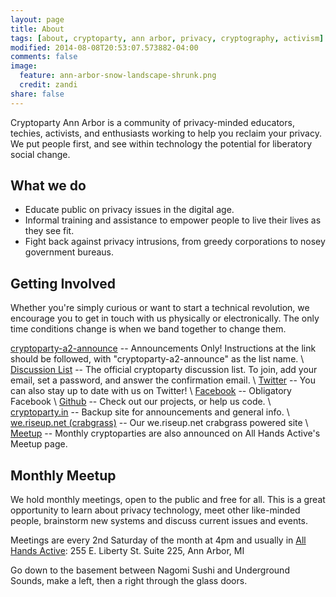 ```yaml
---
layout: page
title: About
tags: [about, cryptoparty, ann arbor, privacy, cryptography, activism]
modified: 2014-08-08T20:53:07.573882-04:00
comments: false
image:
  feature: ann-arbor-snow-landscape-shrunk.png
  credit: zandi
share: false
---
```


Cryptoparty Ann Arbor is a community of privacy-minded educators, techies, activists, and enthusiasts working to help you reclaim your privacy.
We put people first, and see within technology the potential for liberatory social change.

## What we do
* Educate public on privacy issues in the digital age.
* Informal training and assistance to empower people to live their lives as they see fit.
* Fight back against privacy intrusions, from greedy corporations to nosey government bureaus.

## Getting Involved
Whether you're simply curious or want to start a technical revolution, we encourage you to get in touch with us physically or electronically.
The only time conditions change is when we band together to change them.

[cryptoparty-a2-announce](https://riseup.net/en/lists/list-user/subscribing#how-do-i-subscribe-to-a-list) -- Announcements Only! Instructions at the link should be followed, with "cryptoparty-a2-announce" as the list name. \\
[Discussion List](https://www.autistici.org/mailman/listinfo/cryptoparty-ann-arbor) -- The official cryptoparty discussion list. To join, add your email, set a password, and answer the confirmation email. \\
[Twitter](https://twitter.com/CryptopartyAA) -- You can also stay up to date with us on Twitter! \\
[Facebook](https://facebook.com/a2cryptoparty) -- Obligatory Facebook \\
[Github](https://github.com/Cryptoparty-Ann-Arbor) -- Check out our projects, or help us code. \\
[cryptoparty.in](https://www.cryptoparty.in/ann_arbor) -- Backup site for announcements and general info. \\
[we.riseup.net (crabgrass)](https://we.riseup.net) -- Our we.riseup.net crabgrass powered site \\
[Meetup](http://www.meetup.com/AllHandsActive/) -- Monthly cryptoparties are also announced on All Hands Active's Meetup page.

## Monthly Meetup
We hold monthly meetings, open to the public and free for all. This is a great opportunity to
learn about privacy technology, meet other like-minded people, brainstorm new systems and discuss
current issues and events.

Meetings are every 2nd Saturday of the month at 4pm and usually in [All Hands Active](http://www.allhandsactive.org/): 255 E. Liberty St. Suite 225, Ann Arbor, MI

Go down to the basement between Nagomi Sushi and Underground Sounds, make a left, then a right through the glass doors.

